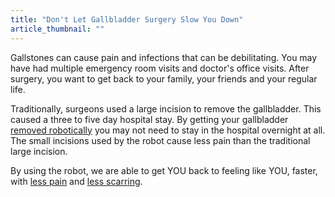 ```yaml
---
title: "Don't Let Gallbladder Surgery Slow You Down"
article_thumbnail: ""
---
```

<p>Gallstones can cause pain and infections that can be debilitating. You may have had multiple emergency room visits and doctor's office visits. After surgery, you want to get back to your family, your friends and your regular life. </p><p>Traditionally, surgeons used a large incision to remove the gallbladder. This caused a three to five day hospital stay. By getting your gallbladder <a href="/more-info/less-pain/robot-assisted-gallbladder-surgery">removed robotically</a> you may not need to stay in the hospital overnight at all. The small incisions used by the robot cause less pain than the traditional large incision. </p><p>By using the robot, we are able to get YOU back to feeling like YOU, faster, with <a href="/more-info/less-pain">less pain</a> and <a href="/more-info/less-scarring">less scarring</a>.</p>